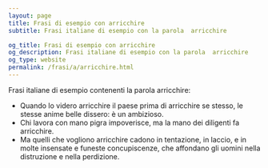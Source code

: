 ```yaml
---
layout: page
title: Frasi di esempio con arricchire 
subtitle: Frasi italiane di esempio con la parola  arricchire

og_title: Frasi di esempio con arricchire 
og_description: Frasi italiane di esempio con la parola  arricchire
og_type: website
permalink: /frasi/a/arricchire.html
---
```


Frasi italiane di esempio contenenti la parola arricchire:


- Quando lo videro arricchire il paese prima di arricchire se stesso, le stesse anime belle dissero: è un ambizioso.
- Chi lavora con mano pigra impoverisce, ma la mano dei diligenti fa arricchire.
- Ma quelli che vogliono arricchire cadono in tentazione, in laccio, e in molte insensate e funeste concupiscenze, che affondano gli uomini nella distruzione e nella perdizione.

